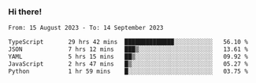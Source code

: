 ### Hi there!

<!--START_SECTION:waka-->

```txt
From: 15 August 2023 - To: 14 September 2023

TypeScript       29 hrs 42 mins  ██████████████░░░░░░░░░░░   56.10 %
JSON             7 hrs 12 mins   ███▒░░░░░░░░░░░░░░░░░░░░░   13.61 %
YAML             5 hrs 15 mins   ██▒░░░░░░░░░░░░░░░░░░░░░░   09.92 %
JavaScript       2 hrs 47 mins   █▒░░░░░░░░░░░░░░░░░░░░░░░   05.27 %
Python           1 hr 59 mins    █░░░░░░░░░░░░░░░░░░░░░░░░   03.75 %
```

<!--END_SECTION:waka-->
